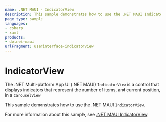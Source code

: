```yaml
---
name: .NET MAUI - IndicatorView
description: This sample demonstrates how to use the .NET MAUI IndicatorView.
page_type: sample
languages:
- csharp
- xaml
products:
- dotnet-maui
urlFragment: userinterface-indicatorview
---
```


# IndicatorView

The .NET Multi-platform App UI (.NET MAUI) `IndicatorView` is a control that displays indicators that represent the number of items, and current position, in a `CarouselView`.

This sample demonstrates how to use the .NET MAUI `IndicatorView`.

For more information about this sample, see [.NET MAUI IndicatorView](https://docs.microsoft.com/dotnet/maui/user-interface/controls/indicatorview).
